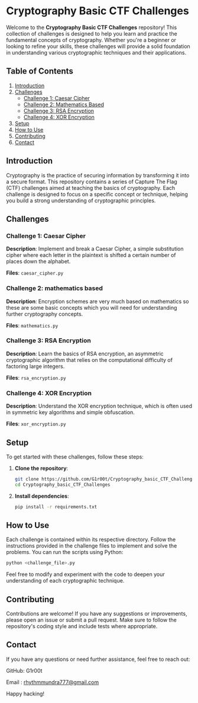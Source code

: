 # Cryptography Basic CTF Challenges

Welcome to the **Cryptography Basic CTF Challenges** repository! This collection of challenges is designed to help you learn and practice the fundamental concepts of cryptography. Whether you're a beginner or looking to refine your skills, these challenges will provide a solid foundation in understanding various cryptographic techniques and their applications.

## Table of Contents

1. [Introduction](#introduction)
2. [Challenges](#challenges)
    - [Challenge 1: Caesar Cipher](#challenge-1-caesar-cipher)
    - [Challenge 2: Mathematics Based](#challenge-2-mathematics-based)
    - [Challenge 3: RSA Encryption](#challenge-3-rsa-encryption)
    - [Challenge 4: XOR Encryption](#challenge-4-xor-encryption)
3. [Setup](#setup)
4. [How to Use](#how-to-use)
5. [Contributing](#contributing)
6. [Contact](#contact)

## Introduction

Cryptography is the practice of securing information by transforming it into a secure format. This repository contains a series of Capture The Flag (CTF) challenges aimed at teaching the basics of cryptography. Each challenge is designed to focus on a specific concept or technique, helping you build a strong understanding of cryptographic principles.

## Challenges

### Challenge 1: Caesar Cipher

**Description**: Implement and break a Caesar Cipher, a simple substitution cipher where each letter in the plaintext is shifted a certain number of places down the alphabet.

**Files**: `caesar_cipher.py`

### Challenge 2: mathematics based

**Description**: Encryption schemes are very much based on mathematics so these are some basic concepts which you will need for understanding further cryptography concepts. 

**Files**: `mathematics.py`

### Challenge 3: RSA Encryption

**Description**: Learn the basics of RSA encryption, an asymmetric cryptographic algorithm that relies on the computational difficulty of factoring large integers.

**Files**: `rsa_encryption.py`

### Challenge 4: XOR Encryption

**Description**: Understand the XOR encryption technique, which is often used in symmetric key algorithms and simple obfuscation.

**Files**: `xor_encryption.py`

## Setup

To get started with these challenges, follow these steps:

1. **Clone the repository**:
    ```bash
    git clone https://github.com/G1r00t/Cryptography_basic_CTF_Challenges.git
    cd Cryptography_basic_CTF_Challenges
    ```

2. **Install dependencies**:
    ```bash
    pip install -r requirements.txt
    ```

## How to Use

Each challenge is contained within its respective directory. Follow the instructions provided in the challenge files to implement and solve the problems. You can run the scripts using Python:

```bash
python <challenge_file>.py
```
Feel free to modify and experiment with the code to deepen your understanding of each cryptographic technique.

## Contributing
Contributions are welcome! If you have any suggestions or improvements, please open an issue or submit a pull request. Make sure to follow the repository's coding style and include tests where appropriate.

## Contact
If you have any questions or need further assistance, feel free to reach out:

GitHub: G1r00t

Email : rhythmmundra777@gmail.com

Happy hacking!
